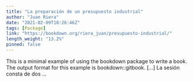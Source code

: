 ```yaml
---
title: "La preparación de un presupuesto industrial"
author: "Juan Riera"
date: "2021-02-09T18:26:46Z"
tags: [Package]
link: "https://bookdown.org/riera_juan/presupuesto-industrial/"
length_weight: "13.2%"
pinned: false
---
```


This is a minimal example of using the bookdown package to write a book. The output format for this example is bookdown::gitbook. [...] La sesión consta de dos ...
